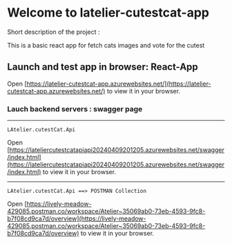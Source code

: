 # Welcome to latelier-cutestcat-app

Short description of the project :

This is a basic react app for fetch cats images and vote for the cutest

## Launch and test app in browser: React-App

Open [https://latelier-cutestcat-app.azurewebsites.net/](https://latelier-cutestcat-app.azurewebsites.net/) to view it in your browser.

### Lauch backend servers : swagger page

---

`LAtelier.cutestCat.Api`

Open [https://lateliercutestcatapiapi20240409201205.azurewebsites.net/swagger/index.html](https://lateliercutestcatapiapi20240409201205.azurewebsites.net/swagger/index.html) to view it in your browser.

---

`LAtelier.cutestCat.Api ==> POSTMAN Collection`

Open [https://lively-meadow-429085.postman.co/workspace/Atelier~35069ab0-73eb-4593-9fc8-b7f08cd9ca7d/overview](https://lively-meadow-429085.postman.co/workspace/Atelier~35069ab0-73eb-4593-9fc8-b7f08cd9ca7d/overview) to view it in your browser.
